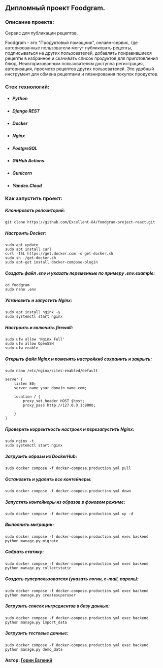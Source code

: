 ## Дипломный проект Foodgram.

### Описание проекта: 

Cервис для публикации рецептов.

Foodgram - это "Продуктовый помощник", онлайн-сервис, где авторизованные пользователи могут публиковать рецепты, подписываться на других пользователей, добавлять понравившиеся рецепты в избранное и скачивать список продуктов для приготовления блюд. Неавторизованным пользователям доступна регистрация, авторизация, просмотр рецептов других пользователей. Это удобный инструмент для обмена рецептами и планирования покупок продуктов.

### Стек технологий:

* ##### Python
* ##### Django REST
* ##### Docker
* ##### Nginx
* ##### PostgreSQL
* ##### GitHub Actions
* ##### Gunicorn
* ##### Yandex.Cloud

### Как запустить проект: 

##### Клонировать репозиторий: 
``` 
git clone https://github.com/Excellent-84/foodgram-project-react.git
```
##### Настроить Docker:
``` 
sudo apt update
sudo apt install curl
curl -fSL https://get.docker.com -o get-docker.sh
sudo sh ./get-docker.sh
sudo apt-get install docker-compose-plugin
```
##### Создать файл .env и указать переменные по примеру .env.example:
``` 
cd foodgram
sudo nano .env
```
##### Установить и запустить Nginx:
```
sudo apt install nginx -y
sudo systemctl start nginx
```
##### Настроить и включить firewall:
```
sudo ufw allow 'Nginx Full'
sudo ufw allow OpenSSH
sudo ufw enable
```
##### Открыть файл Nginx и поменять настройкиб сохранить и закрыть:
```
sudo nano /etc/nginx/sites-enabled/default
```
```
server {
    listen 80;
    server_name your_domain_name.com;
    
    location / {
        proxy_set_header HOST $host;
        proxy_pass http://127.0.0.1:8000;

    }
}
```
##### Проверить корректность настроек и перезапустить Nginx: 
```
sudo nginx -t
sudo systemctl start nginx
```
##### Загрузить образы из DockerHub:
```
sudo docker compose -f docker-compose.production.yml pull
```
##### Остановить и удалить все контейнеры:
```
sudo docker compose -f docker-compose.production.yml down
```
##### Запустить контейнеры из образов в фоновом режиме: 
```
sudo docker compose -f docker-compose.production.yml up -d
```
##### Выполнить миграции: 
``` 
sudo docker compose -f docker-compose.production.yml exec backend python manage.py migrate 
```
##### Собрать статику:
``` 
sudo docker compose -f docker-compose.production.yml exec backend python manage.py collectstatic
```
##### Создать суперпользователя (указать логин, e-mail, пароль):
``` 
sudo docker compose -f docker-compose.production.yml exec backend python manage.py createsuperuser 
```
##### Загрузить список ингредиентов в базу данных:
``` 
sudo docker compose -f docker-compose.production.yml exec backend python manage.py import_data
``` 
##### Загрузить тестовые данные:
``` 
sudo docker compose -f docker-compose.production.yml exec backend python manage.py demo_data
``` 

#### Автор: [Горин Евгений](https://github.com/Excellent-84)
